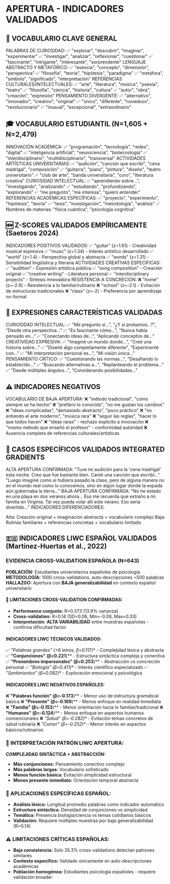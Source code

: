 # APERTURA - INDICADORES VALIDADOS

## 🎨 VOCABULARIO CLAVE GENERAL
PALABRAS DE CURIOSIDAD:
✅ "explorar", "descubrir", "imaginar", "experimentar"
✅ "investigar", "analizar", "reflexionar", "cuestionar"
✅ "fascinante", "intrigante", "interesante", "sorprendente"
LENGUAJE ABSTRACTO Y METAFÓRICO:
✅ "esencia", "concepto", "dimensión", "perspectiva"
✅ "filosofía", "teoría", "hipótesis", "paradigma"
✅ "metáfora", "símbolo", "significado", "interpretación"
REFERENCIAS CULTURALES/INTELECTUALES:
✅ "arte", "literatura", "música", "poesía", "teatro"
✅ "filosofía", "ciencia", "historia", "cultura"
✅ "autor", "obra", "creación", "expresión"
PENSAMIENTO DIVERGENTE:
✅ "alternativo", "innovador", "creativo", "original"
✅ "único", "diferente", "novedoso", "revolucionario"
✅ "inusual", "excepcional", "extraordinario"

## 🎓 VOCABULARIO ESTUDIANTIL (N=1,605 + N=2,479)
INNOVACIÓN ACADÉMICA:
✅ "programación", "tecnología", "redes", "digital"
✅ "inteligencia artificial", "neurociencia", "biotecnología"
✅ "interdisciplinario", "multidisciplinario", "transversal"
ACTIVIDADES ARTÍSTICAS UNIVERSITARIAS:
✅ "audición", "canción que escribí", "cena madrigal", "composición"
✅ "guitarra", "piano", "pintura", "diseño", "teatro universitario"
✅ "club de arte", "banda universitaria", "coro", "literatura creativa"
CURIOSIDAD INTELECTUAL:
✅ "aprendiendo sobre...", "investigando", "analizando"
✅ "estudiando", "profundizando", "explorando"
✅ "me pregunto", "me interesa", "quiero entender"
REFERENCIAS ACADÉMICAS ESPECÍFICAS:
✅ "proyecto", "experimento", "hipótesis", "teoría"
✅ "tesis", "investigación", "metodología", "análisis"
✅ Nombres de materias: "física cuántica", "psicología cognitiva"

## 🆕 Z-SCORES VALIDADOS EMPÍRICAMENTE (Saeteros 2024)
INDICADORES POSITIVOS VALIDADOS:
✅ "guitar" (z=1.61) - Creatividad musical expresiva
✅ "music" (z=1.34) - Interés artístico desarrollado
✅ "world" (z=1.4) - Perspectiva global y abstracta
✅ "words" (z=1.31) - Sensibilidad lingüística y literaria
ACTIVIDADES CREATIVAS ESPECÍFICAS:
✅ "audition" - Expresión artística pública
✅ "song composition" - Creación original
✅ "creative writing" - Literatura personal
✅ "interdisciplinary projects" - Síntesis innovadora
RESISTENCIA A CONCRECIÓN:
❌ "home" (z=-2.6) - Resistencia a lo familiar/rutinario
❌ "school" (z=-2.1) - Evitación de estructuras tradicionales
❌ "class" (z=-2) - Preferencia por aprendizaje no-formal

## 🧠 EXPRESIONES CARACTERÍSTICAS VALIDADAS
CURIOSIDAD INTELECTUAL:
✅ "Me pregunto si...", "¿Y si probamos...?", "Desde otra perspectiva..."
✅ "Es fascinante cómo...", "Nunca había pensado en..."
✅ "Conectando ideas de...", "Aplicando conceptos de..."
CREATIVIDAD EXPRESIVA:
✅ "Imaginé un mundo donde...", "Creé una historia sobre..."
✅ "Diseñé algo completamente diferente", "Experimenté con..."
✅ "Mi interpretación personal es...", "Mi visión única..."
PENSAMIENTO CRÍTICO:
✅ "Cuestionando las normas...", "Desafiando lo establecido..."
✅ "Buscando alternativas a...", "Replanteando el problema..."
✅ "Desde múltiples ángulos...", "Considerando posibilidades..."

## ⚠️ INDICADORES NEGATIVOS
VOCABULARIO DE BAJA APERTURA:
❌ "método tradicional", "como siempre se ha hecho"
❌ "prefiero lo conocido", "no me gustan los cambios"
❌ "ideas complicadas", "demasiado abstracto", "poco práctico"
❌ "no entiendo el arte moderno", "música rara"
❌ "seguir las reglas", "hacer lo que todos hacen"
❌ "ideas raras" - rechazo explícito a innovación
❌ "mismo método que enseñó el profesor" - conformidad autoridad
❌ Ausencia completa de referencias culturales/artísticas

## 🔬 CASOS ESPECÍFICOS VALIDADOS INTEGRATED GRADIENTS
ALTA APERTURA CONFIRMADA:
"Tuve mi audición para la 'cena madrigal' esta noche. Creo que fue bastante bien.
Canté una canción que escribí..."
"Luego imaginé como si hubiera pasado la clase, pero de alguna manera no en el mundo
real como lo conocemos, sino en algún lugar donde la espada aún gobernaba la tierra..."
BAJA APERTURA CONFIRMADA:
"No he estado en una playa en dos veranos ahora... Eso me recuerda que extraño a mi
familia en Virginia. Tal vez pueda volar allí este verano. Eso sería divertido..."
INDICADORES DIFERENCIADORES:

Alta: Creación original + imaginación abstracta + vocabulario complejo
Baja: Rutinas familiares + referencias concretas + vocabulario limitado


## 🇪🇸 INDICADORES LIWC ESPAÑOL VALIDADOS (Martínez-Huertas et al., 2022)

### **EVIDENCIA CROSS-VALIDATION ESPAÑOLA (N=643)**
**POBLACIÓN:** Estudiantes universitarios españoles de psicología
**METODOLOGÍA:** 1000 cross-validations, auto-descripciones ~500 palabras
**HALLAZGO:** Apertura con **BAJA generalizabilidad** en contexto español universitario

#### **🔴 LIMITACIONES CROSS-VALIDATION CONFIRMADAS:**
- **Performance conjunto:** R=0.373 (13.9% varianza)  
- **Cross-validation:** R=0.14 (SD=0.06, Min=-0.08, Max=0.33)
- **Interpretación:** **ALTA VARIABILIDAD** entre muestras españolas - confirma dificultad factor

#### **INDICADORES LIWC TÉCNICOS VALIDADOS:**
✅ **"Palabras grandes" (>6 letras, β=0.117*)** - Complejidad léxica y abstracta
✅ **"Conjunciones" (β=0.221**)** - Estructura sintáctica compleja y conectiva
✅ **"Pronombres impersonales" (β=0.253**)** - Abstracción vs concreción personal
✅ **"Biología" (β=0.411*)** - Interés científico especializado
✅ **"Sentimientos" (β=0.082*)** - Exploración emocional y psicológica

#### **INDICADORES LIWC NEGATIVOS ESPAÑOLES:**
❌ **"Palabras función" (β=-0.173**)** - Menor uso de estructura gramatical básica
❌ **"Presente" (β=-0.169**)** - Menos enfoque en realidad inmediata
❌ **"Familia" (β=-0.153**)** - Menor orientación hacia lo familiar/tradicional
❌ **"Humanos" (β=-0.124**)** - Menos enfoque en aspectos humanos convencionales
❌ **"Salud" (β=-0.282*)** - Evitación temas concretos de salud rutinaria
❌ **"Comer" (β=-0.252*)** - Menor interés en aspectos básicos/rutinarios

### **🧠 INTERPRETACIÓN PATRÓN LIWC APERTURA:**
**COMPLEJIDAD SINTÁCTICA + ABSTRACCIÓN:**
- **Más conjunciones:** Pensamiento conectivo complejo
- **Más palabras largas:** Vocabulario sofisticado
- **Menos función básica:** Evitación simplicidad estructural
- **Menos presente inmediato:** Orientación temporal abstracta

### **🎯 APLICACIONES ESPECÍFICAS ESPAÑOL:**
- **Análisis léxico:** Longitud promedio palabras como indicador automático
- **Estructura sintáctica:** Densidad de conjunciones vs simplicidad
- **Temática:** Presencia biología/ciencia vs temas cotidianos básicos
- **Validación:** Requiere múltiples muestras por baja generalizabilidad (R=0.14)

### **⚠️ LIMITACIONES CRÍTICAS ESPAÑOLAS:**
- **Baja consistencia:** Solo 35.3% cross-validations detectan patrones similares
- **Contexto específico:** Validado únicamente en auto-descripciones académicas
- **Población homogénea:** Estudiantes psicología españoles - requiere validación broader


